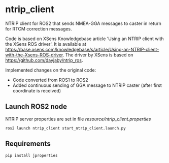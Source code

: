 # ntrip_client

NTRIP client for ROS2 that sends NMEA-GGA messages to caster in return for RTCM correction messages.

Code is based on XSens Knowledgebase article 'Using an NTRIP client with the XSens ROS driver'.
It is available at https://base.xsens.com/knowledgebase/s/article/Using-an-NTRIP-client-with-the-Xsens-ROS-driver.
The driver by XSens is based on https://github.com/dayjaby/ntrip_ros.

Implemented changes on the original code:

 * Code converted from ROS1 to ROS2
 * Added continuous sending of GGA message to NTRIP caster (after first coordinate is received)

## Launch ROS2 node

NTRIP server properties are set in file *resource/ntrip_client.properties*

```shell script
ros2 launch ntrip_client start_ntrip_client.launch.py
```

## Requirements

```shell script
pip install jproperties
```

